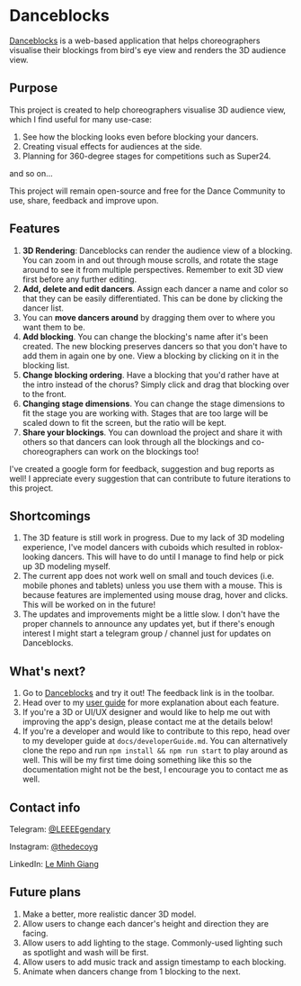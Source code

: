 # Danceblocks
[Danceblocks](https://danceblocks.netlify.app/) is a web-based application that helps choreographers visualise their blockings from bird's eye view and renders the 3D audience view.

## Purpose
This project is created to help choreographers visualise 3D audience view, which I find useful for many use-case: 

1. See how the blocking looks even before blocking your dancers.
2. Creating visual effects for audiences at the side.
3. Planning for 360-degree stages for competitions such as Super24.

and so on...

This project will remain open-source and free for the Dance Community to use, share, feedback and improve upon.

## Features
1. **3D Rendering**: Danceblocks can render the audience view of a blocking. You can zoom in and out through mouse scrolls, and rotate the stage around to see it from multiple perspectives. Remember to exit 3D view first before any further editing.
2. **Add, delete and edit dancers**. Assign each dancer a name and color so that they can be easily differentiated. This can be done by clicking the dancer list.
3. You can **move dancers around** by dragging them over to where you want them to be.
4. **Add blocking**. You can change the blocking's name after it's been created. The new blocking preserves dancers so that you don't have to add them in again one by one. View a blocking by clicking on it in the blocking list.
5. **Change blocking ordering**. Have a blocking that you'd rather have at the intro instead of the chorus? Simply click and drag that blocking over to the front.
6. **Changing stage dimensions**. You can change the stage dimensions to fit the stage you are working with. Stages that are too large will be scaled down to fit the screen, but the ratio will be kept.
7. **Share your blockings**. You can download the project and share it with others so that dancers can look through all the blockings and co-choreographers can work on the blockings too!

I've created a google form for feedback, suggestion and bug reports as well! I appreciate every suggestion that can contribute to future iterations to this project.

## Shortcomings
1. The 3D feature is still work in progress. Due to my lack of 3D modeling experience, I've model dancers with cuboids which resulted in roblox-looking dancers. This will have to do until I manage to find help or pick up 3D modeling myself.
2. The current app does not work well on small and touch devices (i.e. mobile phones and tablets) unless you use them with a mouse. This is because features are implemented using mouse drag, hover and clicks. This will be worked on in the future!
3. The updates and improvements might be a little slow. I don't have the proper channels to announce any updates yet, but if there's enough interest I might start a telegram group / channel just for updates on Danceblocks.

## What's next?
1. Go to [Danceblocks](https://danceblocks.netlify.app/) and try it out! The feedback link is in the toolbar.
2. Head over to my [user guide](https://github.com/mgiang2015/danceblocks2/blob/main/src/docs/userGuide.md) for more explanation about each feature.
3. If you're a 3D or UI/UX designer and would like to help me out with improving the app's design, please contact me at the details below!
4. If you're a developer and would like to contribute to this repo, head over to my developer guide at `docs/developerGuide.md`. You can alternatively clone the repo and run `npm install && npm run start` to play around as well. This will be my first time doing something like this so the documentation might not be the best, I encourage you to contact me as well.

## Contact info
Telegram: [@LEEEEgendary](https://t.me/LEEEEgendary)

Instagram: [@thedecoyg](https://instagram.com/thedecoyg)

LinkedIn: [Le Minh Giang](https://www.linkedin.com/in/le-minh-giang-951a59163/)

## Future plans
1. Make a better, more realistic dancer 3D model.
2. Allow users to change each dancer's height and direction they are facing.
3. Allow users to add lighting to the stage. Commonly-used lighting such as spotlight and wash will be first.
4. Allow users to add music track and assign timestamp to each blocking.
5. Animate when dancers change from 1 blocking to the next.

